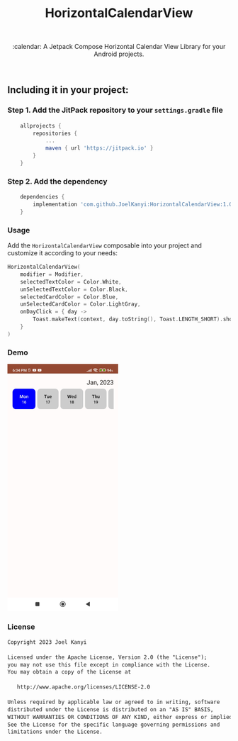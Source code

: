 <h1 align="center">HorizontalCalendarView</h1></br>

<p align="center">
:calendar: A Jetpack Compose Horizontal Calendar View Library for your Android projects.
</p>
</br>

## Including it in your project:

### Step 1. Add the JitPack repository to your `settings.gradle` file
```gradle
    allprojects {
        repositories {
            ...
            maven { url 'https://jitpack.io' }
        }
    }
```

### Step 2. Add the dependency
```gradle
    dependencies {
        implementation 'com.github.JoelKanyi:HorizontalCalendarView:1.0.1'
    }
```

### Usage
Add the `HorizontalCalendarView` composable into your project and customize it according to your needs:
```kotlin
HorizontalCalendarView(
    modifier = Modifier,
    selectedTextColor = Color.White,
    unSelectedTextColor = Color.Black,
    selectedCardColor = Color.Blue,
    unSelectedCardColor = Color.LightGray,
    onDayClick = { day ->
        Toast.makeText(context, day.toString(), Toast.LENGTH_SHORT).show()
    }
)
```

### Demo
<img src="screenshots/demo.jpg" width="250"/>
</br>

### License
```xml
Copyright 2023 Joel Kanyi

Licensed under the Apache License, Version 2.0 (the "License");
you may not use this file except in compliance with the License.
You may obtain a copy of the License at

   http://www.apache.org/licenses/LICENSE-2.0

Unless required by applicable law or agreed to in writing, software
distributed under the License is distributed on an "AS IS" BASIS,
WITHOUT WARRANTIES OR CONDITIONS OF ANY KIND, either express or implied.
See the License for the specific language governing permissions and
limitations under the License.
```
